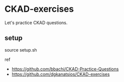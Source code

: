 # CKAD-exercises

Let's practice CKAD questions.

## setup
source setup.sh

ref
- https://github.com/bbachi/CKAD-Practice-Questions
- https://github.com/dgkanatsios/CKAD-exercises

